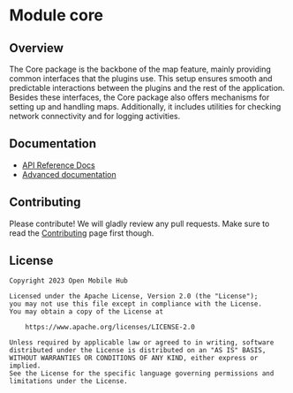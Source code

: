# Module core

## Overview

The Core package is the backbone of the map feature, mainly providing common interfaces that the plugins use. This setup ensures smooth and predictable interactions between the plugins and the rest of the application. Besides these interfaces, the Core package also offers mechanisms for setting up and handling maps. Additionally, it includes utilities for checking network connectivity and for logging activities.

## Documentation

- [API Reference Docs](https://openmobilehub.github.io/omh-maps)
- [Advanced documentation](/packages/core/docs/)

## Contributing

Please contribute! We will gladly review any pull requests. Make sure to read the [Contributing](/CONTRIBUTING.md) page first though.

## License

```
Copyright 2023 Open Mobile Hub

Licensed under the Apache License, Version 2.0 (the "License");
you may not use this file except in compliance with the License.
You may obtain a copy of the License at

    https://www.apache.org/licenses/LICENSE-2.0

Unless required by applicable law or agreed to in writing, software
distributed under the License is distributed on an "AS IS" BASIS,
WITHOUT WARRANTIES OR CONDITIONS OF ANY KIND, either express or implied.
See the License for the specific language governing permissions and
limitations under the License.
```
